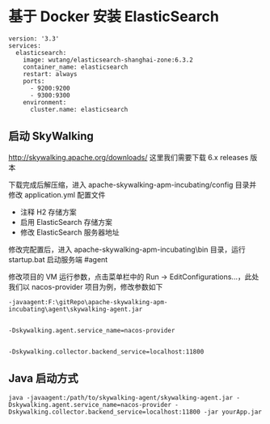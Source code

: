 # 基于 Docker 安装 ElasticSearch
```
version: '3.3'
services:
  elasticsearch:
    image: wutang/elasticsearch-shanghai-zone:6.3.2
    container_name: elasticsearch
    restart: always
    ports:
      - 9200:9200
      - 9300:9300
    environment:
      cluster.name: elasticsearch
```
## 启动 SkyWalking
http://skywalking.apache.org/downloads/ 这里我们需要下载 6.x releases 版本

下载完成后解压缩，进入 apache-skywalking-apm-incubating/config 目录并修改 application.yml 配置文件
- 注释 H2 存储方案
- 启用 ElasticSearch 存储方案
- 修改 ElasticSearch 服务器地址

修改完配置后，进入 apache-skywalking-apm-incubating\bin 目录，运行 startup.bat 启动服务端
#agent

修改项目的 VM 运行参数，点击菜单栏中的 Run -> EditConfigurations...，此处我们以 nacos-provider 项目为例，修改参数如下
```
-javaagent:F:\gitRepo\apache-skywalking-apm-incubating\agent\skywalking-agent.jar


-Dskywalking.agent.service_name=nacos-provider


-Dskywalking.collector.backend_service=localhost:11800
```

## Java 启动方式
```
java -javaagent:/path/to/skywalking-agent/skywalking-agent.jar -Dskywalking.agent.service_name=nacos-provider -Dskywalking.collector.backend_service=localhost:11800 -jar yourApp.jar
```